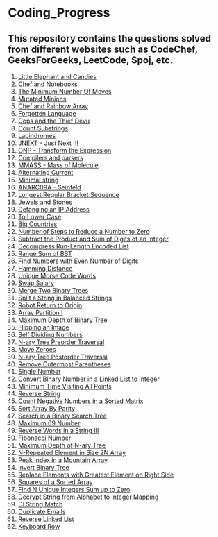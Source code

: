 # Coding_Progress

## This repository contains the questions solved from different websites such as CodeChef, GeeksForGeeks, LeetCode, Spoj, etc.

1) [Little Elephant and Candies](https://github.com/aadityavikram/Solved_Questions/blob/master/lecandy.cpp)
2) [Chef and Notebooks](https://github.com/aadityavikram/Solved_Questions/blob/master/cnote.cpp)
3) [The Minimum Number Of Moves](https://github.com/aadityavikram/Solved_Questions/blob/master/salary.cpp)
4) [Mutated Minions](https://github.com/aadityavikram/Solved_Questions/blob/master/chn15a.cpp)
5) [Chef and Rainbow Array](https://github.com/aadityavikram/Solved_Questions/blob/master/rainbowa.cpp)
6) [Forgotten Language](https://github.com/aadityavikram/Solved_Questions/blob/master/frgtnlng.cpp)
7) [Cops and the Thief Devu](https://github.com/aadityavikram/Solved_Questions/blob/master/cops.cpp)
8) [Count Substrings](https://github.com/aadityavikram/Solved_Questions/blob/master/csub.cpp)
9) [Lapindromes](https://github.com/aadityavikram/Solved_Questions/blob/master/lapin.cpp)
10) [JNEXT - Just Next !!!](https://github.com/aadityavikram/Solved_Questions/blob/master/jnext.cpp)
11) [ONP - Transform the Expression](https://github.com/aadityavikram/Solved_Questions/blob/master/onp.cpp)
12) [Compilers and parsers](https://github.com/aadityavikram/Solved_Questions/blob/master/compiler.cpp)
13) [MMASS - Mass of Molecule](https://github.com/aadityavikram/Solved_Questions/blob/master/mmass.cpp)
14) [Alternating Current](https://github.com/aadityavikram/Solved_Questions/blob/master/ac.cpp)
15) [Minimal string](https://github.com/aadityavikram/Solved_Questions/blob/master/minstring.cpp)
16) [ANARC09A - Seinfeld](https://github.com/aadityavikram/Solved_Questions/blob/master/anarc09a.cpp)
17) [Longest Regular Bracket Sequence](https://github.com/aadityavikram/Solved_Questions/blob/master/lrbs.cpp)
18) [Jewels and Stones](https://github.com/aadityavikram/Solved_Questions/blob/master/jstone.cpp)
19) [Defanging an IP Address](https://github.com/aadityavikram/Solved_Questions/blob/master/defangip.cpp)
20) [To Lower Case](https://github.com/aadityavikram/Solved_Questions/blob/master/tolower.cpp)
21) [Big Countries](https://github.com/aadityavikram/Solved_Questions/blob/master/bigcountry.sql)
22) [Number of Steps to Reduce a Number to Zero](https://github.com/aadityavikram/Solved_Questions/blob/master/stepsto0.cpp)
23) [Subtract the Product and Sum of Digits of an Integer](https://github.com/aadityavikram/Solved_Questions/blob/master/psdiff.cpp)
24) [Decompress Run-Length Encoded List](https://github.com/aadityavikram/Solved_Questions/blob/master/decompress.cpp)
25) [Range Sum of BST](https://github.com/aadityavikram/Solved_Questions/blob/master/rsumbst.cpp)
26) [Find Numbers with Even Number of Digits](https://github.com/aadityavikram/Solved_Questions/blob/master/evnodig.cpp)
27) [Hamming Distance](https://github.com/aadityavikram/Solved_Questions/blob/master/hamdist.cpp)
28) [Unique Morse Code Words](https://github.com/aadityavikram/Solved_Questions/blob/master/uniquemorse.cpp)
29) [Swap Salary](https://github.com/aadityavikram/Solved_Questions/blob/master/swapsalary.cpp)
30) [Merge Two Binary Trees](https://github.com/aadityavikram/Solved_Questions/blob/master/mergebt.cpp)
31) [Split a String in Balanced Strings](https://github.com/aadityavikram/Solved_Questions/blob/master/splitstring.cpp)
32) [Robot Return to Origin](https://github.com/aadityavikram/Solved_Questions/blob/master/robotreturn.cpp)
33) [Array Partition I](https://github.com/aadityavikram/Solved_Questions/blob/master/arrpart.cpp)
34) [Maximum Depth of Binary Tree](https://github.com/aadityavikram/Solved_Questions/blob/master/maxdepth.cpp)
35) [Flipping an Image](https://github.com/aadityavikram/Solved_Questions/blob/master/flipimage.cpp)
36) [Self Dividing Numbers](https://github.com/aadityavikram/Solved_Questions/blob/master/selfdivno.cpp)
37) [N-ary Tree Preorder Traversal](https://github.com/aadityavikram/Solved_Questions/blob/master/n_ary_treepre.cpp)
38) [Move Zeroes](https://github.com/aadityavikram/Solved_Questions/blob/master/move0.cpp)
39) [N-ary Tree Postorder Traversal](https://github.com/aadityavikram/Solved_Questions/blob/master/n_ary_treepost.cpp)
40) [Remove Outermost Parentheses](https://github.com/aadityavikram/Solved_Questions/blob/master/removepar.cpp)
41) [Single Number](https://github.com/aadityavikram/Solved_Questions/blob/master/singleno.cpp)
42) [Convert Binary Number in a Linked List to Integer
](https://github.com/aadityavikram/Solved_Questions/blob/master/binll2int.cpp)
43) [Minimum Time Visiting All Points](https://github.com/aadityavikram/Solved_Questions/blob/master/mintime.cpp)
44) [Reverse String](https://github.com/aadityavikram/Solved_Questions/blob/master/revstring.cpp)
45) [Count Negative Numbers in a Sorted Matrix](https://github.com/aadityavikram/Solved_Questions/blob/master/countnegmat.cpp)
46) [Sort Array By Parity](https://github.com/aadityavikram/Solved_Questions/blob/master/sortarrparity.cpp)
47) [Search in a Binary Search Tree](https://github.com/aadityavikram/Solved_Questions/blob/master/searchinbst.cpp)
48) [Maximum 69 Number](https://github.com/aadityavikram/Solved_Questions/blob/master/max69no.cpp)
49) [Reverse Words in a String III](https://github.com/aadityavikram/Solved_Questions/blob/master/revwordsinstr.cpp)
50) [Fibonacci Number](https://github.com/aadityavikram/Solved_Questions/blob/master/fibno.cpp)
51) [Maximum Depth of N-ary Tree](https://github.com/aadityavikram/Solved_Questions/blob/master/maxdepth_n_ary.cpp)
52) [N-Repeated Element in Size 2N Array](https://github.com/aadityavikram/Solved_Questions/blob/master/nrepeat.cpp)
53) [Peak Index in a Mountain Array](https://github.com/aadityavikram/Solved_Questions/blob/master/peakindex.cpp)
54) [Invert Binary Tree](https://github.com/aadityavikram/Solved_Questions/blob/master/invertbt.cpp)
55) [Replace Elements with Greatest Element on Right Side](https://github.com/aadityavikram/Solved_Questions/blob/master/repelewithgreat.cpp)
56) [Squares of a Sorted Array](https://github.com/aadityavikram/Solved_Questions/blob/master/sqsortedarr.cpp)
57) [Find N Unique Integers Sum up to Zero](https://github.com/aadityavikram/Solved_Questions/blob/master/nintsum0.cpp)
58) [Decrypt String from Alphabet to Integer Mapping](https://github.com/aadityavikram/Solved_Questions/blob/master/decryptstring.cpp)
59) [DI String Match](https://github.com/aadityavikram/Solved_Questions/blob/master/distringmatch.cpp)
60) [Duplicate Emails](https://github.com/aadityavikram/Solved_Questions/blob/master/dupemails.cpp)
61) [Reverse Linked List](https://github.com/aadityavikram/Solved_Questions/blob/master/revll.cpp)
62) [Keyboard Row](https://github.com/aadityavikram/Solved_Questions/blob/master/keyboardrow.cpp)
